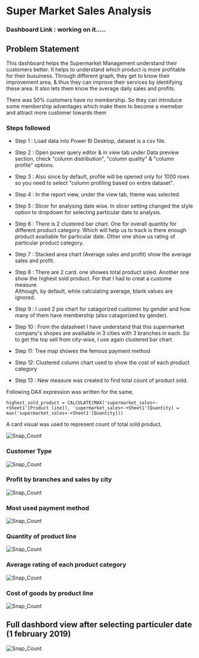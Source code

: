 
# Super Market Sales Analysis

### Dashboard Link : working on it.....

## Problem Statement

This dashboard helps the Supermarket Management understand their customers better. It helps to understand which product is more profitable for their busuiness. Through different graph, they get to know their improvement area, & thus they can improve their services by identifying these area. It also lets them know the average daily sales and profits. 

There was 50% customers have no membership. So they can introduce some membership adventages which make them to become a memeber and attract more customer towards them




### Steps followed 

- Step 1 : Load data into Power BI Desktop, dataset is a csv file.
- Step 2 : Open power query editor & in view tab under Data preview section, check "column distribution", "column quality" & "column profile" options.
- Step 3 : Also since by default, profile will be opened only for 1000 rows so you need to select "column profiling based on entire dataset".
- Step 4 : In the report view, under the view tab, theme was selected.
- Step 5 : Slicer for analysing date wise. In slicer setting changed the style option to dropdown for selecting particular date to analysis.
- Step 6 : There is 2 clustered bar chart. One for overall quantity for different product category. Which will help us to track is there enough product availiable for particular 
date.  Other one show us rating of particular product category.
- Step 7 : Stacked area chart (Average sales and profit) show the average sales and profit.
 - Step 8 : There are 2 card. one showes total product soled. Another one show the highest sold product. For that I had to creat a custome measure.          
           Although, by default, while calculating average, blank values are ignored.
- Step 9 : I used 2 pie chart for catagorized customer by gender and how many of them have membership (also catagorized by gender).
- Step 10 : From the datasheet I have understand that this supermarket company's shopes are availiable in 3 cities with 3 branches in each. So to get the top sell from city-wise, I use again clustered bar chart

- Step 11: Tree map showes the femous payment method

- Step 12: Clustered column chart used to show the cost of each product category



        
- Step 13 : New measure was created to find total count of product sold.

Following DAX expression was written for the same,
        
    highest_sold_product = CALCULATE(MAX('supermarket_sales+-+Sheet1'[Product line]), 'supermarket_sales+-+Sheet1'[Quantity] = max('supermarket_sales+-+Sheet1'[Quantity]))
        
A card visual was used to represent count of total sold product.

![Snap_Count](https://github.com/monochandan/powerBI-Super-Market-Sales-Analysis/assets/29684226/e2cb0df7-b8e2-4533-b8b9-97ece7f86a1b)
 

         
### Customer Type

![Snap_Count](https://github.com/monochandan/powerBI-Super-Market-Sales-Analysis/assets/29684226/c8d32e67-70ae-45a7-a1d7-ad2fbe1c3990)

### Profit by branches and sales by city

![Snap_Count](https://github.com/monochandan/powerBI-Super-Market-Sales-Analysis/assets/29684226/3b25b067-d72d-4637-b68e-067c2ffbc83b)

### Most used payment method

![Snap_Count](https://github.com/monochandan/powerBI-Super-Market-Sales-Analysis/assets/29684226/7b78ceba-374e-437e-94ca-ee99bbfb5c11)

### Quantity of product line

![Snap_Count](https://github.com/monochandan/powerBI-Super-Market-Sales-Analysis/assets/29684226/8a8d543a-4ea1-4394-8681-86110727fbb0)

### Average rating of each product category

![Snap_Count](https://github.com/monochandan/powerBI-Super-Market-Sales-Analysis/assets/29684226/8377975c-5c8b-496e-94db-7d608feeb4a3)

### Cost of goods by product line

![Snap_Count](https://github.com/monochandan/powerBI-Super-Market-Sales-Analysis/assets/29684226/50e21799-1be2-442c-ac13-153a18411323)


## Full dashbord view after selecting particuler date (1 february 2019)

![Snap_Count](https://github.com/monochandan/powerBI-Super-Market-Sales-Analysis/assets/29684226/e3a70d23-f169-40da-8ccb-d4c333d750e3)


